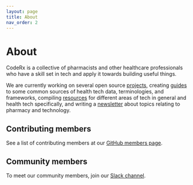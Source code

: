 ```yaml
---
layout: page
title: About
nav_order: 2
---
```


# About
CodeRx is a collective of pharmacists and other healthcare professionals who have a skill set in tech and apply it towards building useful things.

We are currently working on several open source [projects](/projects), creating [guides](/guides) to some common sources of health tech data, terminologies, and frameworks, compiling [resources](/resources) for different areas of tech in general and health tech specifically, and writing a [newsletter](https://coderxio.substack.com/) about topics relating to pharmacy and technology.

## Contributing members
See a list of contributing members at our [GitHub members page](https://github.com/orgs/coderxio/people).

## Community members
To meet our community members, join our [Slack channel](https://join.slack.com/t/coderx/shared_invite/zt-5b8e9kr4-PsKAVe4crGmECQyyxDIJgQ).